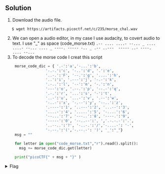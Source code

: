 ## Solution
  1. Download the audio file.
   ```
      $ wget https://artifacts.picoctf.net/c/235/morse_chal.wav
   ```
  2. We can open a audio editor, in my case I use audacity, to covert audio to text. I use "_" as space  (code_morse.txt)
    ```
       .-- .... ....- --... _ .... ....- --... .... _ ----. ----- -.. _ .-- ..---  ----- ..- ----. .... --...
    ```
  3. To decode the morse code I creat this script 
     ```py
      morse_code_dic = { '.-':'a','-...':'b',
                    '-.-.':'c', '-..':'d', '.':'e',
                    '..-.':'F', '--.':'g', '....':'h',
                    '..':'i', '.---':'j', '-.-':'k',
                    '.-..':'l', '--':'m', '-.':'n',
                    '---':'o', '.--.':'p', '--.-':'q',
                    '.-.':'r', '...':'s', '-':'t',
                    '..-':'u', '...-':'v', '.--':'w',
                    '-..-':'x', '-.--':'y', '--..':'z',
                    '.----':'1', '..---':'2', '...--':'3',
                    '....-':'4', '.....':'5', '-....':'6',
                    '--...':'7', '---..':'8', '----.':'9',
                    '-----':'0', '--..--':', ','.-.-.-':'.',
                    '..--..':'?', '-..-.':'/','-....-': '-',
                    '-.--.':'(','-.--.-': ')', '_':"_"}
      msg = ""

      for letter in open("code_morse.txt","r").read().split():
        msg += morse_code_dic.get(letter)

      print("picoCTF{" + msg + "}" )
      ```
   <details>
       <summary> Flag </summary>
  
         picoCTF{wh47_h47h_90d_w20u9h7}
   
   </details>
